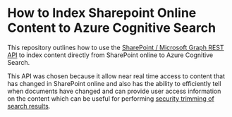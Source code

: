 # How to Index Sharepoint Online Content to Azure Cognitive Search

This repository outlines how to use the [SharePoint / Microsoft Graph REST API](https://learn.microsoft.com/en-us/sharepoint/dev/apis/sharepoint-rest-graph) to index content directly from SharePoint online to Azure Cognitive Search. 

This API was chosen because it allow near real time access to content that has changed in SharePoint online and also has the ability to efficiently tell when documents have changed and can provide user access information on the content which can be useful for performing [security trimming of search results](https://learn.microsoft.com/en-us/azure/search/search-security-trimming-for-azure-search).


